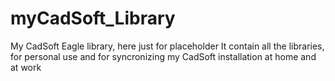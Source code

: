 # myCadSoft_Library
My CadSoft  Eagle library, here just for placeholder
It contain all the libraries, for personal use and for syncronizing my CadSoft installation at home and at work

